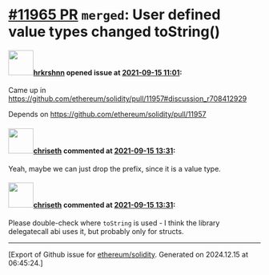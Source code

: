 # [\#11965 PR](https://github.com/ethereum/solidity/pull/11965) `merged`: User defined value types changed toString()

#### <img src="https://avatars.githubusercontent.com/u/13174375?u=52d702cb6bec53b561afa293cf9cd53ef7a63924&v=4" width="50">[hrkrshnn](https://github.com/hrkrshnn) opened issue at [2021-09-15 11:01](https://github.com/ethereum/solidity/pull/11965):

Came up in https://github.com/ethereum/solidity/pull/11957#discussion_r708412929

Depends on https://github.com/ethereum/solidity/pull/11957

#### <img src="https://avatars.githubusercontent.com/u/9073706?v=4" width="50">[chriseth](https://github.com/chriseth) commented at [2021-09-15 13:31](https://github.com/ethereum/solidity/pull/11965#issuecomment-920021183):

Yeah, maybe we can just drop the prefix, since it is a value type.

#### <img src="https://avatars.githubusercontent.com/u/9073706?v=4" width="50">[chriseth](https://github.com/chriseth) commented at [2021-09-15 13:31](https://github.com/ethereum/solidity/pull/11965#issuecomment-920021500):

Please double-check where `toString` is used - I think the library delegatecall abi uses it, but probably only for structs.


-------------------------------------------------------------------------------



[Export of Github issue for [ethereum/solidity](https://github.com/ethereum/solidity). Generated on 2024.12.15 at 06:45:24.]
